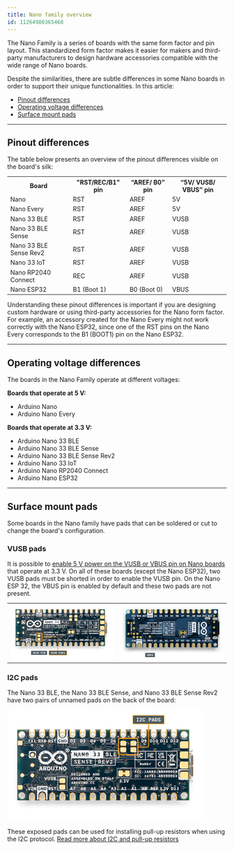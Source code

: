 ```yaml
---
title: Nano family overview
id: 11264980365468
---
```


The Nano Family is a series of boards with the same form factor and pin layout. This standardized form factor makes it easier for makers and third-party manufacturers to design hardware accessories compatible with the wide range of Nano boards.

Despite the similarities, there are subtle differences in some Nano boards in order to support their unique functionalities. In this article:

* [Pinout differences](#pinout-differences)
* [Operating voltage differences](#operating-voltage-differences)
* [Surface mount pads](#surface-mount-pads)

 ---

<a id="pinout-differences"></a>

## Pinout differences

The table below presents an overview of the pinout differences visible on the board's silk:

<table>
  <tr>
    <th>Board</th>
    <th>"RST/REC/B1" pin</th>
    <th>“AREF/ B0” pin</th>
    <th>“5V/ VUSB/ VBUS” pin</th>
  </tr>
  <tr>
    <td>Nano</td>
    <td>RST</td>
    <td>AREF</td>
    <td>5V</td>
  </tr>
  <tr>
    <td>Nano Every</td>
    <td>RST</td>
    <td>AREF</td>
    <td>5V</td>
  </tr>
  <tr>
    <td>Nano 33 BLE</td>
    <td>RST</td>
    <td>AREF</td>
    <td>VUSB</td>
  </tr>
  <tr>
    <td>Nano 33 BLE Sense</td>
    <td>RST</td>
    <td>AREF</td>
    <td>VUSB</td>
  </tr>
  <tr>
    <td>Nano 33 BLE Sense Rev2</td>
    <td>RST</td>
    <td>AREF</td>
    <td>VUSB</td>
  </tr>
  <tr>
    <td>Nano 33 IoT</td>
    <td>RST</td>
    <td>AREF</td>
    <td>VUSB</td>
  </tr>
  <tr>
    <td>Nano RP2040 Connect</td>
    <td>REC</td>
    <td>AREF</td>
    <td>VUSB</td>
  </tr>
  <tr>
    <td>Nano ESP32</td>
    <td>B1 (Boot 1)</td>
    <td>B0 (Boot 0)</td>
    <td>VBUS</td>
  </tr>
</table>

Understanding these pinout differences is important if you are designing custom hardware or using third-party accessories for the Nano form factor. For example, an accessory created for the Nano Every might not work correctly with the Nano ESP32, since one of the RST pins on the Nano Every corresponds to the B1 (BOOT1) pin on the Nano ESP32.

---

<a id="operating-voltage-differences"></a>

## Operating voltage differences

The boards in the Nano Family operate at different voltages:

**Boards that operate at 5 V:**

* Arduino Nano
* Arduino Nano Every

**Boards that operate at 3.3 V:**

* Arduino Nano 33 BLE
* Arduino Nano 33 BLE Sense
* Arduino Nano 33 BLE Sense Rev2
* Arduino Nano 33 IoT
* Arduino Nano RP2040 Connect
* Arduino Nano ESP32

---

<a id="surface-mount-pads"></a>

## Surface mount pads

Some boards in the Nano family have pads that can be soldered or cut to change the board's configuration.

### VUSB pads

It is possible to [enable 5 V power on the VUSB or VBUS pin on Nano boards](https://support.arduino.cc/hc/en-us/articles/360014779679-Enable-5-V-power-on-the-VUSB-or-VBUS-pin-on-Nano-boards) that operate at 3.3 V. On all of these boards (except the Nano ESP32), two VUSB pads must be shorted in order to enable the VUSB pin. On the Nano ESP 32, the VBUS pin is enabled by default and these two pads are not present.

<table>
  <tr>
    <td><img src="img/nano-33-ble-rev2-vusb-pin.png" alt="The VUSB pads on the Nano 33 BLE Sense"></td>
    <td><img src="img/nano-esp32-vbus-pin.png" alt="The VBUS pin on Nano ESP32"></td>
  </tr>
</table>

### I2C pads

The Nano 33 BLE, the Nano 33 BLE Sense, and Nano 33 BLE Sense Rev2 have two pairs of unnamed pads on the back of the board:

![The I2C pads on the Nano 33 BLE sense](img/nano-ble-sense-rev2-I2C-Pads.png)

These exposed pads can be used for installing pull-up resistors when using the I2C protocol. <a class="link-chevron-right" href="https://support.arduino.cc/hc/en-us/articles/11153357842588-I2C-and-pull-up-resistors">Read more about I2C and pull-up resistors</a>
